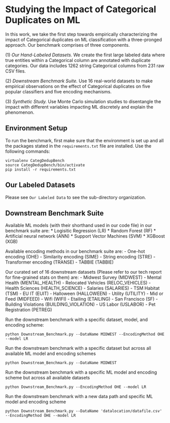 <meta name="robots" content="noindex">

# Studying the Impact of Categorical Duplicates on ML

In this work, we take the first step towards empirically characterizing the impact of Categorical duplicates on ML classification with a three-pronged approach. Our benchmark comprises of three components.

(1) *Our Hand-Labeled Datasets.* We create the first large labeled data where true entities within a Categorical column are annotated with duplicate categories.  Our data includes 1262 string Categorical
columns from 231 raw CSV files.

(2) *Downstream Benchmark Suite.* Use 16 real-world datasets to make empirical observations on the effect of Categorical duplicates on five popular classifiers and five encoding mechanisms. 

(3) *Synthetic Study.* Use Monte Carlo simulation studies to disentangle the impact with different variables impacting ML discretely and explain the phenomenon.


## Environment Setup

To run the benchmark, first make sure that the environment is set up and all the packages stated in the `requirements.txt` file are installed. Use the following commands:

```
virtualenv CategDedupBench
source CategDedupBench/bin/activate
pip install -r requirements.txt
```

## Our Labeled Datasets

Please see `Our Labeled Data` to see the sub-directory organization.


## Downstream Benchmark Suite

Available ML models (with their shorthand used in our code file) in our benchmark suite are:
    * Logisitic Regression (LR)
    * Random Forest (RF)
    * Artificial neural network (ANN)
    * Support Vector Machines (SVM)
    * XGBoost (XGB)

Available encoding methods in our benchmark suite are:
    - One-hot encoding (OHE)
    - Similarity encoding (SIME)
    - String encoding (STRE)
    - Transformer encoding (TRANSE)
    - TABBIE (TABBIE)

Our curated set of 16 downstream datasets (Please refer to our tech report for fine-grained stats on them) are:
    - Midwest Survey (MIDWEST)
    - Mental Health (MENTAL_HEALTH)
    - Relocated Vehicles (RELOC_VEHICLES)
    - Health Sciences (HEALTH_SCIENCE)
    - Salaries (SALARIES)
    - TSM Habitat (TSM)
    - EU IT (EUIT)
    - Halloween (HALLOWEEN)
    - Utility (UTILITY)
    - Mid or Feed (MIDFEED)
    - Wifi (WIFI)
    - Etailing (ETAILING)
    - San Francisco (SF)
    - Building Violations (BUILDING_VIOLATION)
    - US Labor (USLABOR)
    - Pet Registration (PETREG)


Run the downstream benchmark with a specific dataset, model, and encoding scheme:
```
python Downstream_Benchmark.py --DataName MIDWEST --EncodingMethod OHE --model LR
```
Run the downstream benchmark with a specific dataset but across all available ML model and encoding schemes
```
python Downstream_Benchmark.py --DataName MIDWEST
```
Run the downstream benchmark with a specific ML model and encoding scheme but across all available datasets
```
python Downstream_Benchmark.py --EncodingMethod OHE --model LR
```
Run the downstream benchmark with a new data path and specific ML model and encoding scheme
```
python Downstream_Benchmark.py --DataName 'datalocation/datafile.csv' --EncodingMethod OHE --model LR
```

<!-- ## Synthetic Study -->


<!-- #### 1. Our Labeled Data 

Entities in string categorical columns annotated with duplicates, along with their raw CSV files. 

#### 2. Downstream Benchmark Suite

Downstream datasets with their raw and deduped versions and downstream model source code.

#### 3. Simulation Study

Monte Carlo simulations for AllX and Hyerplane scenario -->